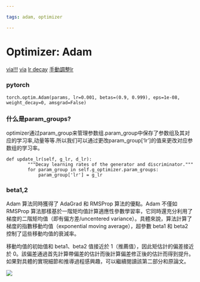 ```yaml
---

tags: adam, optimizer

---
```




# Optimizer: Adam

[via!!!](https://www.jiqizhixin.com/articles/2017-07-12)
[via](https://pytorch.org/docs/stable/optim.html)
[lr decay](https://www.pytorchtutorial.com/pytorch-learning-rate-decay/)
[手動調整lr](http://www.spytensor.com/index.php/archives/32/)

### pytorch

```
torch.optim.Adam(params, lr=0.001, betas=(0.9, 0.999), eps=1e-08, weight_decay=0, amsgrad=False)
```

### 什么是param_groups?
optimizer通过param_group来管理参数组.param_group中保存了参数组及其对应的学习率,动量等等.所以我们可以通过更改param_group[‘lr’]的值来更改对应参数组的学习率。
```
def update_lr(self, g_lr, d_lr):
        """Decay learning rates of the generator and discriminator."""
        for param_group in self.g_optimizer.param_groups:
            param_group['lr'] = g_lr
```

### beta1,2
Adam 算法同時獲得了 AdaGrad 和 RMSProp 算法的優點。Adam 不僅如 RMSProp 算法那樣基於一階矩均值計算適應性參數學習率，它同時還充分利用了梯度的二階矩均值（即有偏方差/uncentered variance）。具體來說，算法計算了梯度的指數移動均值（exponential moving average），超參數 beta1 和 beta2 控制了這些移動均值的衰減率。

移動均值的初始值和 beta1、beta2 值接近於 1（推薦值），因此矩估計的偏差接近於 0。該偏差通過首先計算帶偏差的估計而後計算偏差修正後的估計而得到提升。如果對具體的實現細節和推導過程感興趣，可以繼續閱讀該第二部分和原論文。

![](https://i.imgur.com/bbtlUdx.png)

